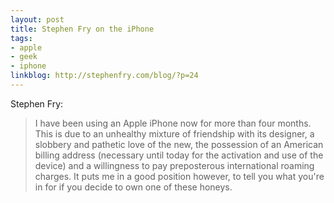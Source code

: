 ```yaml
---
layout: post
title: Stephen Fry on the iPhone
tags:
- apple
- geek
- iphone
linkblog: http://stephenfry.com/blog/?p=24
---
```


Stephen Fry:

> I have been using an Apple iPhone now for more than four months. This is due to an unhealthy mixture of
> friendship with its designer, a slobbery and pathetic love of the new, the possession of an American
> billing address (necessary until today for the activation and use of the device) and a willingness to pay
> preposterous international roaming charges. It puts me in a good position however, to tell you what you're
> in for if you decide to own one of these honeys.
